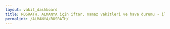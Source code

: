 ```yaml
---
layout: vakit_dashboard
title: ROSRATH, ALMANYA için iftar, namaz vakitleri ve hava durumu - ilçe/eyalet seç
permalink: /ALMANYA/ROSRATH/
---
```


<script type="text/javascript">
  var GLOBAL_COUNTRY = 'ALMANYA';
  var GLOBAL_CITY = 'ROSRATH';
  var GLOBAL_STATE = '';
  var lat = 72;
  var lon = 21;
</script>
